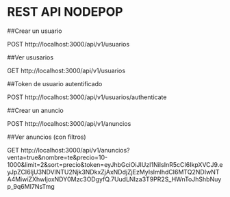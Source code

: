 # REST API NODEPOP

##Crear un usuario

POST http://localhost:3000/api/v1/usuarios

##Ver ususarios

GET http://localhost:3000/api/v1/usuarios

##Token de usuario autentificado

POST http://localhost:3000/api/v1/usuarios/authenticate

##Crear un anuncio

POST http://localhost:3000/api/v1/anuncios

##Ver anuncios (con filtros)

GET http://localhost:3000/api/v1/anuncios?venta=true&nombre=te&precio=10-1000&limit=2&sort=precio&token=eyJhbGciOiJIUzI1NiIsInR5cCI6IkpXVCJ9.eyJpZCI6IjU3NDVlNTU2Njk3NDkxZjAxNDdjZjEzMyIsImlhdCI6MTQ2NDIwNTA4MiwiZXhwIjoxNDY0Mzc3ODgyfQ.7UudLNIza3T9PR2S_HWnToJhShbNuyp_9q6MI7NsTmg

